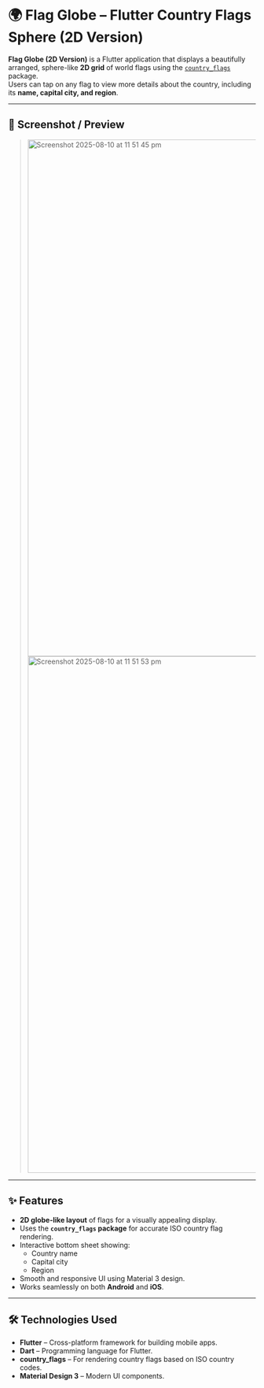 # 🌍 Flag Globe – Flutter Country Flags Sphere (2D Version)

**Flag Globe (2D Version)** is a Flutter application that displays a beautifully arranged, sphere-like **2D grid** of world flags using the [`country_flags`](https://pub.dev/packages/country_flags) package.  
Users can tap on any flag to view more details about the country, including its **name, capital city, and region**.

---

## 📸 Screenshot / Preview
> <img width="1680" height="1050" alt="Screenshot 2025-08-10 at 11 51 45 pm" src="https://github.com/user-attachments/assets/b46571ed-dc49-40ce-afe2-3aa994a3f942" />
> <img width="1680" height="1050" alt="Screenshot 2025-08-10 at 11 51 53 pm" src="https://github.com/user-attachments/assets/1cf24e00-2024-4be5-8f7d-d6efa9fa97d1" />



---

## ✨ Features

- **2D globe-like layout** of flags for a visually appealing display.
- Uses the **`country_flags` package** for accurate ISO country flag rendering.
- Interactive bottom sheet showing:
    - Country name
    - Capital city
    - Region
- Smooth and responsive UI using Material 3 design.
- Works seamlessly on both **Android** and **iOS**.

---

## 🛠️ Technologies Used

- **Flutter** – Cross-platform framework for building mobile apps.
- **Dart** – Programming language for Flutter.
- **country_flags** – For rendering country flags based on ISO country codes.
- **Material Design 3** – Modern UI components.
